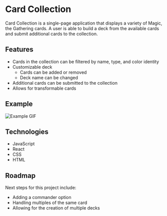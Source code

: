 # Card Collection

Card Collection is a single-page application that displays a variety of Magic, the Gathering cards. A user is able to build a deck from the available cards and submit additional cards to the collection.

## Features

- Cards in the collection can be filtered by name, type, and color identity
- Customizable deck
    - Cards can be added or removed
    - Deck name can be changed
- Additional cards can be submitted to the collection
- Allows for transformable cards

## Example

![Example GIF](/public/example.gif)

## Technologies

- JavaScript
- React
- CSS
- HTML

## Roadmap

Next steps for this project include:
- Adding a commander option
- Handling multiples of the same card
- Allowing for the creation of multiple decks